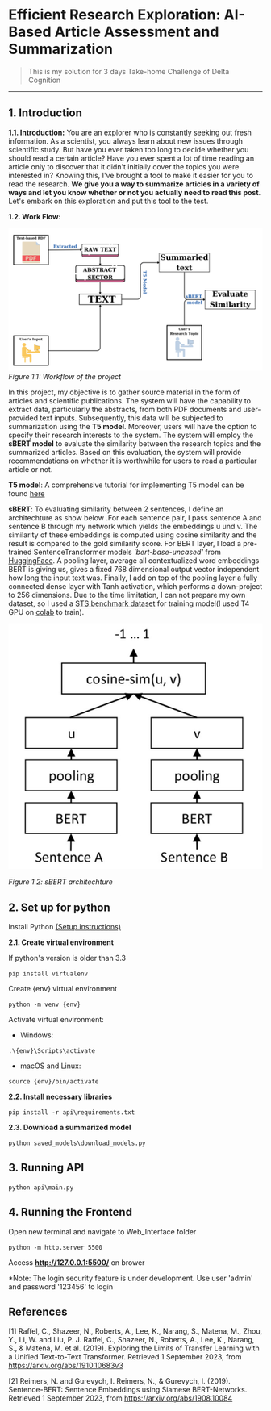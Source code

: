 # Efficient Research Exploration: AI-Based Article Assessment and Summarization
> This is my solution for 3 days Take-home Challenge of Delta Cognition
---
## 1. Introduction

**1.1. Introduction:** You are an explorer who is constantly seeking out fresh information. As a scientist, you always learn about new issues through scientific study. But have you ever taken too long to decide whether you should read a certain article? Have you ever spent a lot of time reading an article only to discover that it didn't initially cover the topics you were interested in? Knowing this, I've brought a tool to make it easier for you to read the research. **We give you a way to summarize articles in a variety of ways and let you know whether or not you actually need to read this post**. Let's embark on this exploration and put this tool to the test.

**1.2. Work Flow:**

![Image](materials/Workflow.png)	
_Figure 1.1: Workflow of the project_

In this project, my objective is to gather source material in the form of articles and scientific publications. The system will have the capability to extract data, particularly the abstracts, from both PDF documents and user-provided text inputs. Subsequently, this data will be subjected to summarization using the **T5 model**. Moreover, users will have the option to specify their research interests to the system. The system will employ the **sBERT model** to evaluate the similarity between the research topics and the summarized articles. Based on this evaluation, the system will provide recommendations on whether it is worthwhile for users to read a particular article or not.

**T5 model**: A comprehensive tutorial for implementing T5 model can be found [here](https://huggingface.co/docs/transformers/model_doc/t5)

**sBERT**: To evaluating similarity between 2 sentences, I define an architechture as show below .For each sentence pair, I pass sentence A and sentence B through my network which yields the embeddings u und v. The similarity of these embeddings is computed using cosine similarity and the result is compared to the gold similarity score. For BERT layer, I load a pre-trained SentenceTransformer models _'bert-base-uncased'_ from [HuggingFace](https://huggingface.co/models?library=sentence-transformers). A pooling layer, average all contextualized word embeddings BERT is giving us, gives a fixed 768 dimensional output vector independent how long the input text was. Finally, I add on top of the pooling layer a fully connected dense layer with Tanh activation, which performs a down-project to 256 dimensions. Due to the time limitation, I can not prepare my own dataset, so I used a [STS benchmark dataset](http://ixa2.si.ehu.eus/stswiki/index.php/STSbenchmark) for training model(I used T4 GPU on [colab](https://drive.google.com/drive/folders/1wkGznUktqriUaK4_9d8U-6l7kDH4raMS?usp=sharing) to train). 

![Image](materials/sBERT.jpg)	

_Figure 1.2: sBERT architechture_

## 2. Set up for python

Install Python [(Setup instructions)](https://wiki.python.org/moin/BeginnersGuide)

**2.1. Create virtual environment**

If python's version is older than 3.3
```
pip install virtualenv
```
Create {env} virtual environment
```
python -m venv {env}
```

Activate virtual environment:
* Windows:
```
.\{env}\Scripts\activate
```
* macOS and Linux:
```
source {env}/bin/activate
```

**2.2. Install necessary libraries**

```
pip install -r api\requirements.txt
```

**2.3. Download a summarized model**

```
python saved_models\download_models.py
```

## 3. Running API

```
python api\main.py
```

## 4. Running the Frontend
Open new terminal and navigate to Web_Interface folder
```
python -m http.server 5500
```
Access **http://127.0.0.1:5500/** on brower

*Note: The login security feature is under development. Use user 'admin' and password '123456' to login
## References
[1] Raffel, C., Shazeer, N., Roberts, A., Lee, K., Narang, S., Matena, M., Zhou, Y., Li, W. and Liu, P. J. Raffel, C., Shazeer, N., Roberts, A., Lee, K., Narang, S., & Matena, M. et al. (2019). Exploring the Limits of Transfer Learning with a Unified Text-to-Text Transformer. Retrieved 1 September 2023, from https://arxiv.org/abs/1910.10683v3

[2] Reimers, N. and Gurevych, I. Reimers, N., & Gurevych, I. (2019). Sentence-BERT: Sentence Embeddings using Siamese BERT-Networks. Retrieved 1 September 2023, from https://arxiv.org/abs/1908.10084
